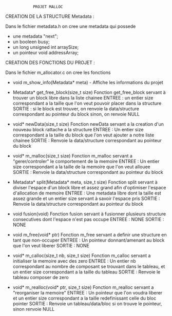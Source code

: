                 PROJET MALLOC


CREATION DE LA STRUCTURE Metadata :

Dans le fichier metadata.h on cree une metadata qui possede
- une metadata "next";
- un booleen busy;
- un long unsigned int arraySize;
- un pointeur void addressArray;


CREATION DES FONCTIONS DU PROJET :

Dans le fichier m_allocator.c on cree les fonctions 

- void m_show_info(Metadata* meta) - 
  Affiche les informations du projet

- Metadata* get_free_block(size_t size)
   Fonction get_free_block servant à trouver un block libre dans la liste chainee 
   ENTREE : un entier size correspondant a la taille que l'on veut pouvoir placer 
   dans la structure
   SORTIE : si le block est trouver, on renvoie la data/structure correspondant 
   au pointeur du block 
   sinon, on renvoie NULL

- void* newData(size_t size)
   Fonction newData servant a la creation d'un nouveau block rattache a la structure 
   ENTREE : Un entier size correspondant a la taille du block que l'on veut ajouter 
   a notre liste chainee
   SORTIE : Renvoie la data/structure correspondant au pointeur du block 

- void* m_malloc(size_t size)
   Fonction m_malloc servant a "gerer/controler" le comportement de la memoire 
   ENTREE : Un entier size correspondant a la taille de la memoire que 
   l'on veut allouee
   SORTIE : Renvoie la data/structure correspondant au pointeur du block

- Metadata* split(Metadata* meta, size_t size)
   Fonction split servant à diviser l'espace d'un block libre et assez grand 
   afin d'optimiser l'espace d'allocation de memoire
   ENTREE : Une metadata libre dont la taille est assez grande et un entier 
   size servant à savoir l'espace pris 
   SORTIE : Renvoie la data/structure correspondant au pointeur du block

- void fusion(void)
   Fonction fusion servant à fusionner plusieurs structure consecutives dont 
   l'espace n'est pas occupe 
   ENTREE : NONE
   SORTIE : NONE

- void m_free(void* ptr)
   Fonction m_free servant a definir une structure en tant que non-occuper
   ENTREE : Un pointeur donnant/amenant au block que l'on veut liberer
   SORTIE : NONE

- void* m_calloc(size_t nb, size_t size)
   Fonction m_calloc servant a initialiser la memoire avec des zero
   ENTREE : Un entier nb correspondant au nombre de composant se trouvant dans 
   le tableau, et un entier size correspondant a la taille du tableau
   SORTIE : Renvoie le tableau composer de zero

- void* m_realloc(void* ptr, size_t size)
   Fonction m_realloc servant a "reorganiser la memoire" 
   ENTREE : Un pointeur que l'on voudra liberer et un entier size correspondant a 
   la taille redefinissant celle du bloc pointer 
   SORTIE : Renvoie un tableau/data/bloc si on trouve le pointeur, sinon renvoie NULL
